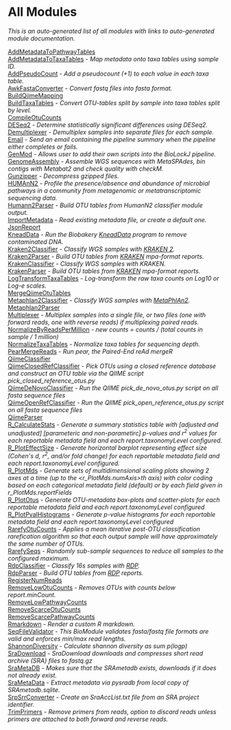 # All Modules
*This is an auto-generated list of all modules with links to auto-generated module documentation.*

[AddMetadataToPathwayTables](biolockj.module.report.humann2/AddMetadataToPathwayTables.md)                   
[AddMetadataToTaxaTables](biolockj.module.report.taxa/AddMetadataToTaxaTables.md) - *Map metadata onto taxa tables using sample ID.*                   
[AddPseudoCount](biolockj.module.report.taxa/AddPseudoCount.md) - *Add a pseudocount (+1) to each value in each taxa table.*                   
[AwkFastaConverter](biolockj.module.seq/AwkFastaConverter.md) - *Convert fastq files into fasta format.*                   
[BuildQiimeMapping](biolockj.module.implicit.qiime/BuildQiimeMapping.md)                   
[BuildTaxaTables](biolockj.module.report.taxa/BuildTaxaTables.md) - *Convert OTU-tables split by sample into taxa tables split by level.*                   
[CompileOtuCounts](biolockj.module.report.otu/CompileOtuCounts.md)                   
[DESeq2](biolockj.module.rnaseq/DESeq2.md) - *Determine statistically significant differences using DESeq2.*                   
[Demultiplexer](biolockj.module.implicit/Demultiplexer.md) - *Demultiplex samples into separate files for each sample.*                   
[Email](biolockj.module.report/Email.md) - *Send an email containing the pipeline summary when the pipeline either completes or fails.*                   
[GenMod](biolockj.module.diy/GenMod.md) - *Allows user to add their own scripts into the BioLockJ pipeline.*                   
[GenomeAssembly](biolockj.module.assembly/GenomeAssembly.md) - *Assemble WGS sequences with MetaSPAdes, bin contigs with Metabat2 and check quality with checkM.*                   
[Gunzipper](biolockj.module.seq/Gunzipper.md) - *Decompress gzipped files.*                   
[HUMAnN2](biolockj.module.classifier.wgs/Humann2Classifier.md) - *Profile the presence/absence and abundance of microbial pathways in a community from metagenomic or metatranscriptomic sequencing data.*                   
[Humann2Parser](biolockj.module.implicit.parser.wgs/Humann2Parser.md) - *Build OTU tables from HumanN2 classifier module output.*                   
[ImportMetadata](biolockj.module.implicit/ImportMetadata.md) - *Read existing metadata file, or create a default one.*                   
[JsonReport](biolockj.module.report/JsonReport.md)                   
[KneadData](biolockj.module.seq/KneadData.md) - *Run the Biobakery [KneadData](https://bitbucket.org/biobakery/kneaddata/wiki/Home) program to remove contaminated DNA.*                   
[Kraken2Classifier](biolockj.module.classifier.wgs/Kraken2Classifier.md) - *Classify WGS samples with [KRAKEN 2](https://ccb.jhu.edu/software/kraken2/).*                   
[Kraken2Parser](biolockj.module.implicit.parser.wgs/Kraken2Parser.md) - *Build OTU tables from [KRAKEN](http://ccb.jhu.edu/software/kraken/) mpa-format reports.*                   
[KrakenClassifier](biolockj.module.classifier.wgs/KrakenClassifier.md) - *Classify WGS samples with KRAKEN.*                   
[KrakenParser](biolockj.module.implicit.parser.wgs/KrakenParser.md) - *Build OTU tables from [KRAKEN](http://ccb.jhu.edu/software/kraken/) mpa-format reports.*                   
[LogTransformTaxaTables](biolockj.module.report.taxa/LogTransformTaxaTables.md) - *Log-transform the raw taxa counts on Log10 or Log-e scales.*                   
[MergeQiimeOtuTables](biolockj.module.implicit.qiime/MergeQiimeOtuTables.md)                   
[Metaphlan2Classifier](biolockj.module.classifier.wgs/Metaphlan2Classifier.md) - *Classify WGS samples with [MetaPhlAn2](http://bitbucket.org/biobakery/metaphlan2).*                   
[Metaphlan2Parser](biolockj.module.implicit.parser.wgs/Metaphlan2Parser.md)                   
[Multiplexer](biolockj.module.seq/Multiplexer.md) - *Multiplex samples into a single file, or two files (one with forward reads, one with reverse reads) if multiplexing paired reads.*                   
[NormalizeByReadsPerMillion](biolockj.module.report.taxa/NormalizeByReadsPerMillion.md) - *new counts = counts / (total counts in sample / 1 million)*                   
[NormalizeTaxaTables](biolockj.module.report.taxa/NormalizeTaxaTables.md) - *Normalize taxa tables for sequencing depth.*                   
[PearMergeReads](biolockj.module.seq/PearMergeReads.md) - *Run pear, the Paired-End reAd mergeR*                   
[QiimeClassifier](biolockj.module.implicit.qiime/QiimeClassifier.md)                   
[QiimeClosedRefClassifier](biolockj.module.classifier.r16s/QiimeClosedRefClassifier.md) - *Pick OTUs using a closed reference database and construct an OTU table via the QIIME script pick_closed_reference_otus.py*                   
[QiimeDeNovoClassifier](biolockj.module.classifier.r16s/QiimeDeNovoClassifier.md) - *Run the QIIME pick_de_novo_otus.py script on all fasta sequence files*                   
[QiimeOpenRefClassifier](biolockj.module.classifier.r16s/QiimeOpenRefClassifier.md) - *Run the QIIME pick_open_reference_otus.py script on all fasta sequence files*                   
[QiimeParser](biolockj.module.implicit.parser.r16s/QiimeParser.md)                   
[R_CalculateStats](biolockj.module.report.r/R_CalculateStats.md) - *Generate a summary statistics table with [adjusted and unadjusted] [parameteric and non-parametirc] p-values and r<sup>2</sup> values for each reportable metadata field and each *report.taxonomyLevel* configured.*                   
[R_PlotEffectSize](biolockj.module.report.r/R_PlotEffectSize.md) - *Generate horizontal barplot representing effect size (Cohen's d, r<sup>2</sup>, and/or fold change) for each reportable metadata field and each *report.taxonomyLevel* configured.*                   
[R_PlotMds](biolockj.module.report.r/R_PlotMds.md) - *Generate sets of multidimensional scaling plots showing 2 axes at a time (up to the <*r_PlotMds.numAxis*>th axis) with color coding based on each categorical metadata field (default) or by each field given in *r_PlotMds.reportFields**                   
[R_PlotOtus](biolockj.module.report.r/R_PlotOtus.md) - *Generate OTU-metadata box-plots and scatter-plots for each reportable metadata field and each *report.taxonomyLevel* configured*                   
[R_PlotPvalHistograms](biolockj.module.report.r/R_PlotPvalHistograms.md) - *Generate p-value histograms for each reportable metadata field and each *report.taxonomyLevel* configured*                   
[RarefyOtuCounts](biolockj.module.report.otu/RarefyOtuCounts.md) - *Applies a mean iterative post-OTU classification rarefication algorithm so that each output sample will have approximately the same number of OTUs.*                   
[RarefySeqs](biolockj.module.seq/RarefySeqs.md) - *Randomly sub-sample sequences to reduce all samples to the configured maximum.*                   
[RdpClassifier](biolockj.module.classifier.r16s/RdpClassifier.md) - *Classify 16s samples with [RDP](http://rdp.cme.msu.edu/classifier/classifier.jsp).*                   
[RdpParser](biolockj.module.implicit.parser.r16s/RdpParser.md) - *Build OTU tables from [RDP](http://rdp.cme.msu.edu/classifier/classifier.jsp) reports.*                   
[RegisterNumReads](biolockj.module.implicit/RegisterNumReads.md)                   
[RemoveLowOtuCounts](biolockj.module.report.otu/RemoveLowOtuCounts.md) - *Removes OTUs with counts below report.minCount.*                   
[RemoveLowPathwayCounts](biolockj.module.report.humann2/RemoveLowPathwayCounts.md)                   
[RemoveScarceOtuCounts](biolockj.module.report.otu/RemoveScarceOtuCounts.md)                   
[RemoveScarcePathwayCounts](biolockj.module.report.humann2/RemoveScarcePathwayCounts.md)                   
[Rmarkdown](biolockj.module.diy/Rmarkdown.md) - *Render a custom R markdown.*                   
[SeqFileValidator](biolockj.module.seq/SeqFileValidator.md) - *This BioModule validates fasta/fastq file formats are valid and enforces min/max read lengths.*                   
[ShannonDiversity](biolockj.module.diversity/ShannonDiversity.md) - *Calculate shannon diversity as sum p(logp)*                   
[SraDownload](biolockj.module.getData.sra/SraDownload.md) - *SraDownload downloads and compresses short read archive (SRA) files to fastq.gz*                   
[SraMetaDB](biolockj.module.getData.sra/SraMetaDB.md) - *Makes sure that the SRAmetadb exists, downloads if it does not already exist.*                   
[SraMetaData](biolockj.module.getData.sra/SraMetaData.md) - *Extract metadata via pysradb from local copy of SRAmetadb.sqlite.*                   
[SrpSrrConverter](biolockj.module.getData.sra/SrpSrrConverter.md) - *Create an SraAccList.txt file from an SRA project identifier.*                   
[TrimPrimers](biolockj.module.seq/TrimPrimers.md) - *Remove primers from reads, option to discard reads unless primers are attached to both forward and reverse reads.*                   
